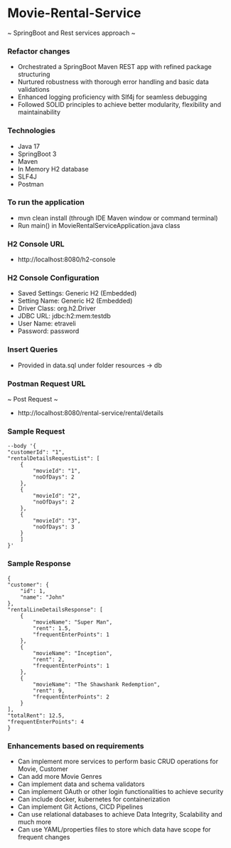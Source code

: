 # Movie-Rental-Service

~ SpringBoot and Rest services approach ~

### Refactor changes

- Orchestrated a SpringBoot Maven REST app with refined package structuring
- Nurtured robustness with thorough error handling and basic data validations
- Enhanced logging proficiency with Slf4j for seamless debugging
- Followed SOLID principles to achieve better modularity, flexibility and maintainability

### Technologies

- Java 17
- SpringBoot 3
- Maven
- In Memory H2 database
- SLF4J
- Postman

### To run the application

- mvn clean install (through IDE Maven window or command terminal)
- Run main() in MovieRentalServiceApplication.java class

### H2 Console URL

- http://localhost:8080/h2-console

### H2 Console Configuration

- Saved Settings: Generic H2 (Embedded)
- Setting Name: Generic H2 (Embedded)
- Driver Class: org.h2.Driver
- JDBC URL: jdbc:h2:mem:testdb
- User Name: etraveli
- Password: password

### Insert Queries

- Provided in data.sql under folder resources -> db

### Postman Request URL

~ Post Request ~

- http://localhost:8080/rental-service/rental/details

### Sample Request

    --body '{
    "customerId": "1",
    "rentalDetailsRequestList": [
        {
            "movieId": "1",
            "noOfDays": 2
        },
        {
            "movieId": "2",
            "noOfDays": 2
        },
        {
            "movieId": "3",
            "noOfDays": 3
        }
        ]
    }'

### Sample Response

    {
    "customer": {
        "id": 1,
        "name": "John"
    },
    "rentalLineDetailsResponse": [
        {
            "movieName": "Super Man",
            "rent": 1.5,
            "frequentEnterPoints": 1
        },
        {
            "movieName": "Inception",
            "rent": 2,
            "frequentEnterPoints": 1
        },
        {
            "movieName": "The Shawshank Redemption",
            "rent": 9,
            "frequentEnterPoints": 2
        }
    ],
    "totalRent": 12.5,
    "frequentEnterPoints": 4
    }

### Enhancements based on requirements
- Can implement more services to perform basic CRUD operations for Movie, Customer
- Can add more Movie Genres
- Can implement data and schema validators
- Can implement OAuth or other login functionalities to achieve security
- Can include docker, kubernetes for containerization
- Can implement Git Actions, CICD Pipelines
- Can use relational databases to achieve Data Integrity, Scalability and much more
- Can use YAML/properties files to store which data have scope for frequent changes


